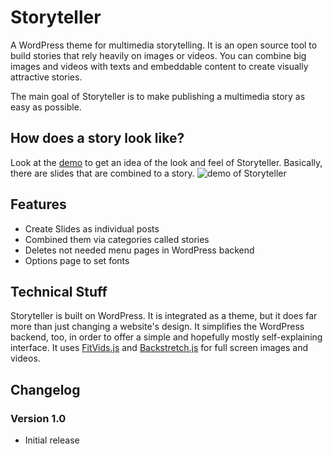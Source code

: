 Storyteller
===========

A WordPress theme for multimedia storytelling. It is an open source tool to build stories that rely heavily on images or videos. You can combine big images and videos with texts and embeddable content to create visually attractive stories. 

The main goal of Storyteller is to make publishing a multimedia story as easy as possible.

## How does a story look like?
Look at the [demo](http://storyteller.katharinabrunner.de/demo) to get an idea of the look and feel of Storyteller. Basically, there are slides that are combined to a story.
![demo of Storyteller](http://storyteller.katharinabrunner.de/static/demo.jpg)

## Features
* Create Slides as individual posts
* Combined them via categories called stories
* Deletes not needed menu pages in WordPress backend
* Options page to set fonts

## Technical Stuff
Storyteller is built on WordPress. It is integrated as a theme, but it does far more than just changing a website's design. It simplifies the WordPress backend, too, in order to offer a simple and hopefully mostly self-explaining interface. It uses [FitVids.js](https://github.com/davatron5000/FitVids.js) and [Backstretch.js](https://github.com/srobbin/jquery-backstretch) for full screen images and videos. 

## Changelog
### Version 1.0
* Initial release


